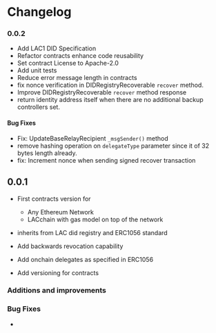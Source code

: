 # Changelog

### 0.0.2

- Add LAC1 DID Specification
- Refactor contracts enhance code reusability
- Set contract License to Apache-2.0
- Add unit tests
- Reduce error message length in contracts
- fix nonce verification in DIDRegistryRecoverable `recover` method.
- Improve DIDRegistryRecoverable `recover` method response
- return identity address itself when there are no additional backup controllers set.

#### Bug Fixes

- Fix: UpdateBaseRelayRecipient `_msgSender()` method
- remove hashing operation on `delegateType` parameter since it of 32 bytes length already.
- fix: Increment nonce when sending signed recover transaction

## 0.0.1

- First contracts version for

  - Any Ethereum Network
  - LACchain with gas model on top of the network

- inherits from LAC did registry and ERC1056 standard
- Add backwards revocation capability
- Add onchain delegates as specified in ERC1056
- Add versioning for contracts

### Additions and improvements

### Bug Fixes

-
